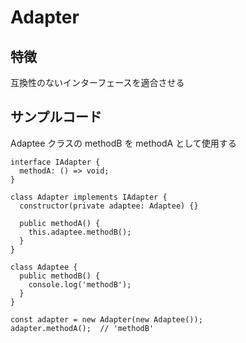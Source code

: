 # Adapter

## 特徴

互換性のないインターフェースを適合させる

## サンプルコード

Adaptee クラスの methodB を methodA として使用する

```
interface IAdapter {
  methodA: () => void;
}

class Adapter implements IAdapter {
  constructor(private adaptee: Adaptee) {}

  public methodA() {
    this.adaptee.methodB();
  }
}

class Adaptee {
  public methodB() {
    console.log('methodB');
  }
}

const adapter = new Adapter(new Adaptee());
adapter.methodA();  // 'methodB'
```
